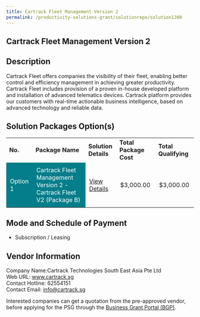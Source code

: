 ```yaml
---
title: Cartrack Fleet Management Version 2
permalink: /productivity-solutions-grant/solutionrepo/solution1300
---
```


## Cartrack Fleet Management Version 2

## Description

Cartrack Fleet offers companies the visibility of their fleet, enabling better control and efficiency management in achieving greater productivity. Cartrack Fleet includes provision of a proven in-house developed platform and installation of advanced telematics devices. Cartrack platform provides our customers with real-time actionable business intelligence, based on advanced technology and reliable data.

## Solution Packages Option(s)

<table>
<tr>
<td><b>No.</b></td>
<td><b>Package Name</b></td>
<td><b>Solution Details</b></td>
<td><b>Total Package Cost</b></td>
<td><b>Total Qualifying</b></td>
</tr>
<tr>
<td style='padding: 10px; background-color: #037E8A; color: #FFFFFF;'>Option 1</td>
<td style='padding: 10px; background-color: #037E8A; color: #FFFFFF;'>Cartrack Fleet Management Version 2 - Cartrack Fleet V2 (Package B)</td>
<td style='padding: 10px;'><a href='https://www.gobusiness.gov.sg/images/psg/Desensitised_Cartrack_Annex_3_CR_wef_29_Oct_2020_Part_2.pdf' target='_blank'>View Details</a></td>
<td style='padding: 10px;'>$3,000.00</td>
<td style='padding: 10px;'>$3,000.00</td>
</tr>
</table>

## Mode and Schedule of Payment

 - Subscription / Leasing

## Vendor Information

 Company Name:Cartrack Technologies South East Asia Pte Ltd <br>Web URL: www.cartrack.sg <br>Contact Hotline: 62554151 <br>Contact Email: info@cartrack.sg <br>

Interested companies can get a quotation from the pre-approved vendor, before applying for the PSG through the <a href='https://www.businessgrants.gov.sg/' target='_blank' rel='noopener'>Business Grant Portal (BGP)</a>.

<script src="/jquery/resize-tables.js"></script>
